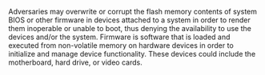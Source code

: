Adversaries may overwrite or corrupt the flash memory contents of system BIOS or other firmware in devices attached to a system in order to render them inoperable or unable to boot, thus denying the availability to use the devices and/or the system. Firmware is software that is loaded and executed from non-volatile memory on hardware devices in order to initialize and manage device functionality. These devices could include the motherboard, hard drive, or video cards.
